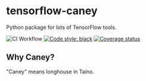 # tensorflow-caney

Python package for lots of TensorFlow tools.

![CI Workflow](https://github.com/nasa-cisto-ai/tensorflow-caney/actions/workflows/ci.yml/badge.svg)
[![Code style: black](https://img.shields.io/badge/code%20style-black-000000.svg)](https://github.com/psf/black)
[![Coverage status](https://coveralls.io/repos/github/nasa-cisto-ai/tensorflow-caney/badge.svg?branch=main)](https://coveralls.io/github/nasa-cisto-ai/tensorflow-caney?branch=main)

## Why Caney?

"Caney" means longhouse in Taíno.
